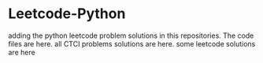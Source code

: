 # Leetcode-Python
adding the python leetcode problem solutions in this repositories. 
The code files are here.
all CTCI problems solutions are here.
some leetcode solutions are here






















































































































































































































































































































































































































































































































































































































































































































































































































































































































































































































































